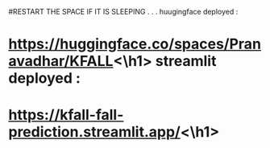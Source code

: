#RESTART THE SPACE IF IT IS SLEEPING
.
.
.
huugingface deployed : <h1>https://huggingface.co/spaces/Pranavadhar/KFALL<\h1>
streamlit deployed   : <h1>https://kfall-fall-prediction.streamlit.app/<\h1>
